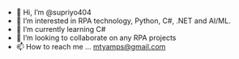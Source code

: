 - 👋 Hi, I’m @supriyo404
- 👀 I’m interested in RPA technology, Python, C#, .NET and AI/ML.
- 🌱 I’m currently learning C#
- 💞️ I’m looking to collaborate on any RPA projects
- 📫 How to reach me ... mtyamps@gmail.com

<!---
supriyo404/supriyo404 is a ✨ special ✨ repository because its `README.md` (this file) appears on your GitHub profile.
You can click the Preview link to take a look at your changes.
--->
